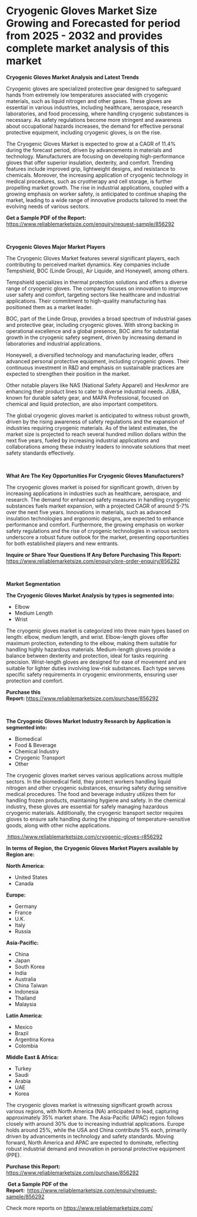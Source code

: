 <p><h1>Cryogenic Gloves Market Size Growing and Forecasted for period from 2025 - 2032 and provides complete market analysis of this market</h1></p><p><strong>Cryogenic Gloves Market Analysis and Latest Trends</strong></p>
<p><p>Cryogenic gloves are specialized protective gear designed to safeguard hands from extremely low temperatures associated with cryogenic materials, such as liquid nitrogen and other gases. These gloves are essential in various industries, including healthcare, aerospace, research laboratories, and food processing, where handling cryogenic substances is necessary. As safety regulations become more stringent and awareness about occupational hazards increases, the demand for effective personal protective equipment, including cryogenic gloves, is on the rise.</p><p>The Cryogenic Gloves Market is expected to grow at a CAGR of 11.4% during the forecast period, driven by advancements in materials and technology. Manufacturers are focusing on developing high-performance gloves that offer superior insulation, dexterity, and comfort. Trending features include improved grip, lightweight designs, and resistance to chemicals. Moreover, the increasing application of cryogenic technology in medical procedures, such as cryotherapy and cell storage, is further propelling market growth. The rise in industrial applications, coupled with a growing emphasis on worker safety, is anticipated to continue shaping the market, leading to a wide range of innovative products tailored to meet the evolving needs of various sectors.</p></p>
<p><strong>Get a Sample PDF of the Report:&nbsp;</strong> <a href="https://www.reliablemarketsize.com/enquiry/request-sample/856292?utm_campaign=1197&utm_medium=2&utm_source=Github&utm_content=ia&utm_term=06022025&utm_id=cryogenic-gloves">https://www.reliablemarketsize.com/enquiry/request-sample/856292</a></p>
<p>&nbsp;</p>
<p><strong>Cryogenic Gloves Major Market Players</strong></p>
<p><p>The Cryogenic Gloves Market features several significant players, each contributing to perceived market dynamics. Key companies include Tempshield, BOC (Linde Group), Air Liquide, and Honeywell, among others.</p><p>Tempshield specializes in thermal protection solutions and offers a diverse range of cryogenic gloves. The company focuses on innovation to improve user safety and comfort, targeting sectors like healthcare and industrial applications. Their commitment to high-quality manufacturing has positioned them as a market leader.</p><p>BOC, part of the Linde Group, provides a broad spectrum of industrial gases and protective gear, including cryogenic gloves. With strong backing in operational excellence and a global presence, BOC aims for substantial growth in the cryogenic safety segment, driven by increasing demand in laboratories and industrial applications. </p><p>Honeywell, a diversified technology and manufacturing leader, offers advanced personal protective equipment, including cryogenic gloves. Their continuous investment in R&D and emphasis on sustainable practices are expected to strengthen their position in the market.</p><p>Other notable players like NAS (National Safety Apparel) and HexArmor are enhancing their product lines to cater to diverse industrial needs. JUBA, known for durable safety gear, and MAPA Professional, focused on chemical and liquid protection, are also important competitors.</p><p>The global cryogenic gloves market is anticipated to witness robust growth, driven by the rising awareness of safety regulations and the expansion of industries requiring cryogenic materials. As of the latest estimates, the market size is projected to reach several hundred million dollars within the next five years, fueled by increasing industrial applications and collaborations among these industry leaders to innovate solutions that meet safety standards effectively.</p></p>
<p>&nbsp;</p>
<p><strong>What Are The Key Opportunities For Cryogenic Gloves Manufacturers?</strong></p>
<p><p>The cryogenic gloves market is poised for significant growth, driven by increasing applications in industries such as healthcare, aerospace, and research. The demand for enhanced safety measures in handling cryogenic substances fuels market expansion, with a projected CAGR of around 5-7% over the next five years. Innovations in materials, such as advanced insulation technologies and ergonomic designs, are expected to enhance performance and comfort. Furthermore, the growing emphasis on worker safety regulations and the rise of cryogenic technologies in various sectors underscore a robust future outlook for the market, presenting opportunities for both established players and new entrants.</p></p>
<p><strong>Inquire or Share Your Questions If Any Before Purchasing This Report:</strong> <a href="https://www.reliablemarketsize.com/enquiry/pre-order-enquiry/856292?utm_campaign=1197&utm_medium=2&utm_source=Github&utm_content=ia&utm_term=06022025&utm_id=cryogenic-gloves">https://www.reliablemarketsize.com/enquiry/pre-order-enquiry/856292</a></p>
<p>&nbsp;</p>
<p><strong>Market Segmentation</strong></p>
<p><strong>The Cryogenic Gloves Market Analysis by types is segmented into:</strong></p>
<p><ul><li>Elbow</li><li>Medium Length</li><li>Wrist</li></ul></p>
<p><p>The cryogenic gloves market is categorized into three main types based on length: elbow, medium length, and wrist. Elbow-length gloves offer maximum protection, extending to the elbow, making them suitable for handling highly hazardous materials. Medium-length gloves provide a balance between dexterity and protection, ideal for tasks requiring precision. Wrist-length gloves are designed for ease of movement and are suitable for lighter duties involving low-risk substances. Each type serves specific safety requirements in cryogenic environments, ensuring user protection and comfort.</p></p>
<p><strong>Purchase this Report:&nbsp;</strong><a href="https://www.reliablemarketsize.com/purchase/856292?utm_campaign=1197&utm_medium=2&utm_source=Github&utm_content=ia&utm_term=06022025&utm_id=cryogenic-gloves">https://www.reliablemarketsize.com/purchase/856292</a></p>
<p>&nbsp;</p>
<p><strong>The Cryogenic Gloves Market Industry Research by Application is segmented into:</strong></p>
<p><ul><li>Biomedical</li><li>Food & Beverage</li><li>Chemical Industry</li><li>Cryogenic Transport</li><li>Other</li></ul></p>
<p><p>The cryogenic gloves market serves various applications across multiple sectors. In the biomedical field, they protect workers handling liquid nitrogen and other cryogenic substances, ensuring safety during sensitive medical procedures. The food and beverage industry utilizes them for handling frozen products, maintaining hygiene and safety. In the chemical industry, these gloves are essential for safely managing hazardous cryogenic materials. Additionally, the cryogenic transport sector requires gloves to ensure safe handling during the shipping of temperature-sensitive goods, along with other niche applications.</p></p>
<p><a href="https://www.reliablemarketsize.com/cryogenic-gloves-r856292?utm_campaign=1197&utm_medium=2&utm_source=Github&utm_content=ia&utm_term=06022025&utm_id=cryogenic-gloves">&nbsp;https://www.reliablemarketsize.com/cryogenic-gloves-r856292</a></p>
<p><strong>In terms of Region, the Cryogenic Gloves Market Players available by Region are:</strong></p>
<p>
    <p> <strong> North America: </strong>
        <ul>
            <li>United States</li>
            <li>Canada</li>
        </ul>
        </p> 
    <p> <strong> Europe: </strong>
        <ul>
            <li>Germany</li>
            <li>France</li>
            <li>U.K.</li>
            <li>Italy</li>
            <li>Russia</li>
        </ul>
        </p> 
    <p> <strong> Asia-Pacific: </strong>
        <ul>
            <li>China</li>
            <li>Japan</li>
            <li>South Korea</li>
            <li>India</li>
            <li>Australia</li>
            <li>China Taiwan</li>
            <li>Indonesia</li>
            <li>Thailand</li>
            <li>Malaysia</li>
        </ul>
        </p> 
    <p> <strong> Latin America: </strong>
        <ul>
            <li>Mexico</li>
            <li>Brazil</li>
            <li>Argentina Korea</li>
            <li>Colombia</li>
        </ul>
        </p> 
    <p> <strong> Middle East & Africa: </strong>
        <ul>
            <li>Turkey</li>
            <li>Saudi</li>
            <li>Arabia</li>
            <li>UAE</li>
            <li>Korea</li>
        </ul>
    </p>
    </p>
<p><p>The cryogenic gloves market is witnessing significant growth across various regions, with North America (NA) anticipated to lead, capturing approximately 35% market share. The Asia-Pacific (APAC) region follows closely with around 30% due to increasing industrial applications. Europe holds around 25%, while the USA and China contribute 5% each, primarily driven by advancements in technology and safety standards. Moving forward, North America and APAC are expected to dominate, reflecting robust industrial demand and innovation in personal protective equipment (PPE).</p></p>
<p><strong>Purchase this Report: </strong><a href="https://www.reliablemarketsize.com/purchase/856292?utm_campaign=1197&utm_medium=2&utm_source=Github&utm_content=ia&utm_term=06022025&utm_id=cryogenic-gloves">https://www.reliablemarketsize.com/purchase/856292</a></p>
<p>&nbsp;<strong>Get a Sample PDF of the Report:&nbsp;&nbsp;</strong><a href="https://www.reliablemarketsize.com/enquiry/request-sample/856292?utm_campaign=1197&utm_medium=2&utm_source=Github&utm_content=ia&utm_term=06022025&utm_id=cryogenic-gloves">https://www.reliablemarketsize.com/enquiry/request-sample/856292</a></p>
<p><strong></strong></p>
<p>Check more reports on <a href="https://www.reliablemarketsize.com/?utm_campaign=1197&utm_medium=2&utm_source=Github&utm_content=ia&utm_term=06022025&utm_id=cryogenic-gloves">https://www.reliablemarketsize.com/</a></p>